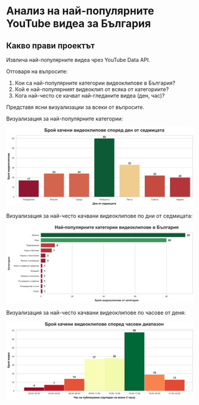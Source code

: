 # Анализ на най-популярните YouTube видеа за България


## Какво прави проектът

Извлича най-популярните видеа чрез YouTube Data API.

Отговаря на въпросите:
1. Кои са най-популярните категории видеоклипове в България?
2. Кой е най-популярният видеоклип от всяка от категориите?
3. Кога най-често се качват най-гледаните видеа (ден, час)?

Представя ясни визуализации за всеки от въпросите.

Визуализация за най-популярните категории:


![Най-популярни категории](visuals/popular_days.png)

Визуализация за най-често качвани видеоклипове по дни от седмицата:


![Най-популярни категории](visuals/popular_categories.png)

Визуализация за най-често качвани видеоклипове по часове от деня:


![Най-популярни категории](visuals/popular_hours.png)